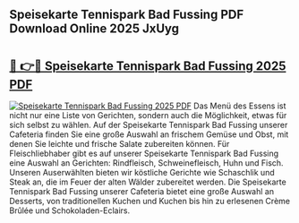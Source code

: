 ## Speisekarte Tennispark Bad Fussing PDF Download Online 2025 JxUyg

# <h2><a href="http://gcat9j.nevu.top/?p=Speisekarte+Tennispark+Bad+Fussing">🔗 👉🔴 Speisekarte Tennispark Bad Fussing 2025 PDF</a></h2>

[![Speisekarte Tennispark Bad Fussing 2025 PDF](https://i.imgur.com/dBaPXMq.png)](http://gcat9j.nevu.top/?p=Speisekarte+Tennispark+Bad+Fussing)
Das Menü des Essens ist nicht nur eine Liste von Gerichten, sondern auch die Möglichkeit, etwas für sich selbst zu wählen. Auf der Speisekarte Tennispark Bad Fussing unserer Cafeteria finden Sie eine große Auswahl an frischem Gemüse und Obst, mit denen Sie leichte und frische Salate zubereiten können. Für Fleischliebhaber gibt es auf unserer Speisekarte Tennispark Bad Fussing eine Auswahl an Gerichten: Rindfleisch, Schweinefleisch, Huhn und Fisch. Unseren Auserwählten bieten wir köstliche Gerichte wie Schaschlik und Steak an, die im Feuer der alten Wälder zubereitet werden. Die Speisekarte Tennispark Bad Fussing unserer Cafeteria bietet eine große Auswahl an Desserts, von traditionellen Kuchen und Kuchen bis hin zu erlesenen Crème Brûlée und Schokoladen-Eclairs.
